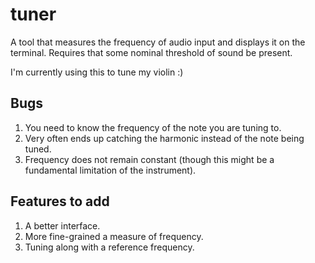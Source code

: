 tuner
=====

A tool that measures the frequency of audio input and displays it on the
terminal. Requires that some nominal threshold of sound be present.

I'm currently using this to tune my violin :)

Bugs
----
1. You need to know the frequency of the note you are tuning to.
2. Very often ends up catching the harmonic instead of the note being tuned.
3. Frequency does not remain constant (though this might be a fundamental
   limitation of the instrument).

Features to add
---------------
1. A better interface.
2. More fine-grained a measure of frequency.
3. Tuning along with a reference frequency.
